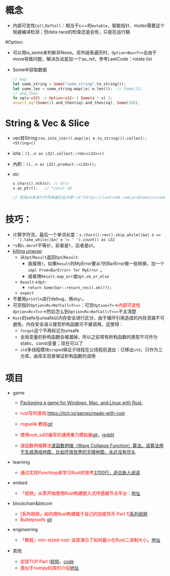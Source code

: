 # 概念

* 内部可变性`Cell`,`RefCell`：相当于c++的`mutable`，智能指针、mutex需要这个规避编译检测；但data race的检查还是会有，只是在运行期



#Option:

* 可以用is_some来判断非None。另外链表遍历时，`Option<Box<T>>`会由于move导致问题，解决办法是加一个as_ref。参考LeetCode：rotate list

* Some中获取数据

  ~~~rust
  // map
  let some_string = Some("some_string".to_string());
  let some_len = some_string.map(|e| e.len());	// Some(11)
  // and_then
  fn sq(x:u32) -> Option<u32> { Some(x * x) };
  assert_eq!(Some(2).and_then(sq).and_then(sq), Some(16));
  ~~~

  



# String & Vec & Slice

* vec转String:`res.into_iter().map(|e| e.to_string()).collect::<String>()`

* iota：`(1..n as i32).collect::<Vec<i32>>()`

* 內积：`(1..n as i32).product::<i32>();`

* str: 

  ```rust
  s.chars().nth(n);	// O(n)
  s.as_ptr();	// *const u8
  
  // 使用u8来进行字符串遍历会方便一点？https://leetcode.com/problems/scramble-string/submissions/
  ```

  



# 技巧：

* 计算字符流，最后一个单词长度：`s.chars().rev().skip_while(|&e| e == ' ').take_while(|&e| e != ' ').count() as i32`
* `*s`和`s.deref`不等价，前者是`T`，后者是`&T`。
* [killing unwrap](https://dmerej.info/blog/post/killing-unwrap/)
  * 从`Opt`/`Result`返回`Opt`/`Result`:
    * 直接用`?`。如果`Result`的MyError要从?的BarError做一些转换，加一个`impl From<BarError> for MyError `。
    * 或者用`Result.map_err`或`Opt.ok_or_else`
  * `Reuslt`->`Opt`:
    * `return Some(bar::return_res().ok()?);`
  * `expect`
* 不要用`println`进行debug，用`dbg!`。
* 可空指针`Option<Rc<RefCell<T>>>`：可空`Option<T>`-><font color=red>内部可变性</font>`Option<Rc<T>>`->然后怎么到`Option<Rc<RefCell<T>>>`不太清楚
* `Rust`的safe与unsafe以内存安全进行区分，由于循环引用造成的内存泄漏不可避免，内存安全语义接受析构函数可不被调用，这使得：
  * `forget`这个不再标记为unsafe
  * 全局变量的析构函数会被漏掉，所以之前带有析构函数的类型不可作为static、const变量；现在可以了
  * `std`多线程模块`scoped`保证子线程在父线程前退出：已移出`std`，只作为三方库，由库实现者保证析构函数的调用



# 项目

* game

  * [Packaging a game for Windows, Mac, and Linux with Rust.](https://agmprojects.com/blog/packaging-a-game-for-windows-mac-and-linux-with-rust)

  * <font color=red> rust写的游戏</font>:https://itch.io/games/made-with-rust

  * <font color=red>roguelik 教程</font>[git](https://aimlesslygoingforward.com/blog/2019/02/09/writing-a-rust-roguelike-for-the-desktop-and-the-web/)

  * <font color=red>使用rust_sdl2编写的通用重力模拟器</font>[git](https://github.com/bcamp1/Gravisim)，[reddit](https://www.reddit.com/r/rust/comments/atdkeg/ive_been_making_a_gravity_simulator_using/)

  * <font color=red>波函数坍缩算法</font>[波函数坍缩（Wave Collapse Function）算法。该算法用于生成游戏地图，比如开放世界的无限地图，永远没有尽头](https://gridbugs.org/wave-function-collapse/)

* learning

  * <font color=red>通过实现Punchtop来学习Rust的思考</font>[3700行，适合新人阅读](https://hyperbo.la/w/reflections-on-learning-rust/)

* embed

  * <font color=red>「视频」从零开始使用Rust构建嵌入式传感器节点平台</font>：[地址](https://www.youtube.com/watch?v=S0VI70nY6Vo)

* blockchain&bitcoin

  * <font color=red>[系列视频」如何用Rust构建属于自己的加密货币 Part 1]</font>[系列视频](https://www.youtube.com/watch?v=vJdT05zl6jk&list=PLwnSaD6BDfXL0RiKT_5nOIdxTxZWpPtAv&index=2&t=0s)
  * <font color=red>Bulletproofs</font> [git](https://github.com/dalek-cryptography/bulletproofs)

* engineering
  * <font color=red>「教程」min-sized-rust: 该库演示了如何最小化Rust二进制大小</font>，[地址](https://github.com/johnthagen/min-sized-rust)

* 其他

  * <font color=red>实现TCP Part I</font>[视频](https://www.youtube.com/watch?v=bzja9fQWzdA)，[code](https://github.com/jonhoo/rust-tcp)
  * <font color=red> 类似于numpy的库的介绍</font>[地址](https://www.lpalmieri.com/posts/2019-02-23-scientific-computing-a-rust-adventure-part-0-vectors/)